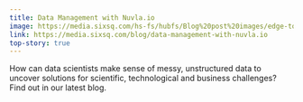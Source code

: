 ```yaml
---
title: Data Management with Nuvla.io
image: https://media.sixsq.com/hs-fs/hubfs/Blog%20post%20images/edge-to-cloud-big-data.png?width=948&name=edge-to-cloud-big-data.png
link: https://media.sixsq.com/blog/data-management-with-nuvla.io
top-story: true
---
```


How can data scientists make sense of messy, unstructured data to uncover solutions for scientific, technological and business challenges? Find out in our latest blog.
